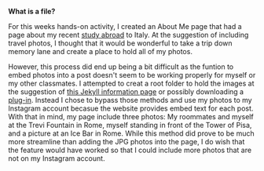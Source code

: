 **What is a file?**

For this weeks hands-on activity, I created an About Me page that had a page about my recent [study abroad](/_posts/About-Me/Italy/2020-09-09-My-Short-Trip-to-Italy.md) to Italy. At the suggestion of including travel photos, I thought that it would be wonderful to take a trip down memory lane and create a place to hold all of my photos. 

However, this process did end up being a bit difficult as the funtion to embed photos into a post doesn't seem to be working properly for myself or my other classmates. I attempted to creat a root folder to hold the images at the suggestion of [this Jekyll information page](https://jekyllrb.com/docs/posts/#including-images-and-resources) or possibly downloading a [plug-in](https://nhoizey.github.io/jekyll-postfiles/). Instead I chose to bypass those methods and use my photos to my Instagram account becasue the website provides embed text for each post. With that in mind, my page include three photos: My roommates and myself at the Trevi Fountain in Rome, myself standing in front of the Tower of Pisa, and a picture at an Ice Bar in Rome. While this method did prove to be much more streamline than adding the JPG photos into the page, I do wish that the feature would have worked so that I could include more photos that are not on my Instagram account. 

